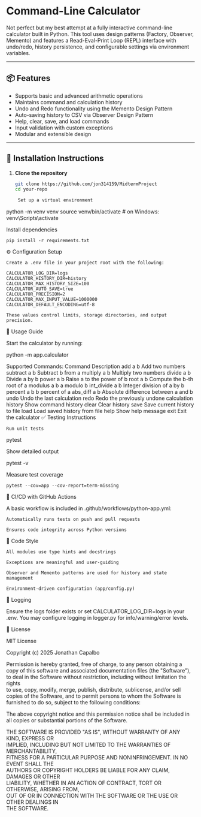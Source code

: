 # Command-Line Calculator

Not perfect but my best attempt at a fully interactive command-line calculator built in Python. This tool uses design patterns (Factory, Observer, Memento) and features a Read-Eval-Print Loop (REPL) interface with undo/redo, history persistence, and configurable settings via environment variables.

---

## 📦 Features

- Supports basic and advanced arithmetic operations  
- Maintains command and calculation history  
- Undo and Redo functionality using the Memento Design Pattern  
- Auto-saving history to CSV via Observer Design Pattern  
- Help, clear, save, and load commands  
- Input validation with custom exceptions  
- Modular and extensible design  

---

## 🔧 Installation Instructions

1. **Clone the repository**

   ```bash
   git clone https://github.com/jon314159/MidtermProject
   cd your-repo

    Set up a virtual environment

python -m venv venv
source venv/bin/activate  # on Windows: venv\Scripts\activate

Install dependencies

    pip install -r requirements.txt

⚙️ Configuration Setup

    Create a .env file in your project root with the following:

    CALCULATOR_LOG_DIR=logs
    CALCULATOR_HISTORY_DIR=history
    CALCULATOR_MAX_HISTORY_SIZE=100
    CALCULATOR_AUTO_SAVE=true
    CALCULATOR_PRECISION=2
    CALCULATOR_MAX_INPUT_VALUE=1000000
    CALCULATOR_DEFAULT_ENCODING=utf-8

    These values control limits, storage directories, and output precision.

🚀 Usage Guide

Start the calculator by running:

python -m app.calculator

Supported Commands:
Command	Description
add a b	Add two numbers
subtract a b	Subtract b from a
multiply a b	Multiply two numbers
divide a b	Divide a by b
power a b	Raise a to the power of b
root a b	Compute the b-th root of a
modulus a b	a modulo b
int_divide a b	Integer division of a by b
percent a b	b percent of a
abs_diff a b	Absolute difference between a and b
undo	Undo the last calculation
redo	Redo the previously undone calculation
history	Show command history
clear	Clear history
save	Save current history to file
load	Load saved history from file
help	Show help message
exit	Exit the calculator
✅ Testing Instructions

    Run unit tests

pytest

Show detailed output

pytest -v

Measure test coverage

    pytest --cov=app --cov-report=term-missing

🔄 CI/CD with GitHub Actions

A basic workflow is included in .github/workflows/python-app.yml:

    Automatically runs tests on push and pull requests

    Ensures code integrity across Python versions

📝 Code Style

    All modules use type hints and docstrings

    Exceptions are meaningful and user-guiding

    Observer and Memento patterns are used for history and state management

    Environment-driven configuration (app/config.py)

📂 Logging

Ensure the logs folder exists or set CALCULATOR_LOG_DIR=logs in your .env.
You may configure logging in logger.py for info/warning/error levels.

📄 License

MIT License

Copyright (c) 2025 Jonathan Capalbo

Permission is hereby granted, free of charge, to any person obtaining a copy
of this software and associated documentation files (the "Software"), to deal
in the Software without restriction, including without limitation the rights  
to use, copy, modify, merge, publish, distribute, sublicense, and/or sell      
copies of the Software, and to permit persons to whom the Software is          
furnished to do so, subject to the following conditions:                       

The above copyright notice and this permission notice shall be included in     
all copies or substantial portions of the Software.                            

THE SOFTWARE IS PROVIDED "AS IS", WITHOUT WARRANTY OF ANY KIND, EXPRESS OR     
IMPLIED, INCLUDING BUT NOT LIMITED TO THE WARRANTIES OF MERCHANTABILITY,       
FITNESS FOR A PARTICULAR PURPOSE AND NONINFRINGEMENT. IN NO EVENT SHALL THE    
AUTHORS OR COPYRIGHT HOLDERS BE LIABLE FOR ANY CLAIM, DAMAGES OR OTHER        
LIABILITY, WHETHER IN AN ACTION OF CONTRACT, TORT OR OTHERWISE, ARISING FROM,  
OUT OF OR IN CONNECTION WITH THE SOFTWARE OR THE USE OR OTHER DEALINGS IN      
THE SOFTWARE.
